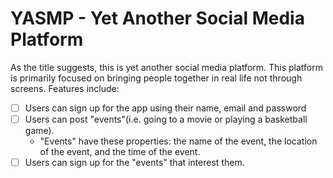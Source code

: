 # YASMP - Yet Another Social Media Platform
As the title suggests, this is yet another social media platform. This platform
is primarily focused on bringing people together in real life not through screens. 
Features include:
- [ ] Users can sign up for the app using their name, email and password
- [ ] Users can post "events"(i.e. going to a movie or playing a basketball game).
    - "Events" have these properties: the name of the event, the location of the event, and the time of the event.
- [ ] Users can sign up for the "events" that interest them.

